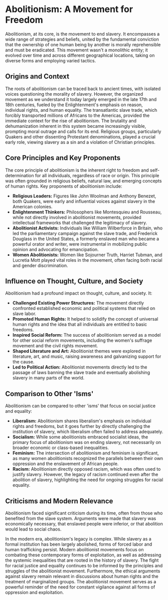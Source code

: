 # Abolitionism: A Movement for Freedom

Abolitionism, at its core, is the movement to end slavery. It encompasses a wide range of strategies and beliefs, united by the fundamental conviction that the ownership of one human being by another is morally reprehensible and must be eradicated. This movement wasn't a monolithic entity; it evolved over time and across different geographical locations, taking on diverse forms and employing varied tactics.

## Origins and Context

The roots of abolitionism can be traced back to ancient times, with isolated voices questioning the morality of slavery. However, the organized movement as we understand it today largely emerged in the late 17th and 18th centuries, fueled by the Enlightenment's emphasis on reason, individual rights, and human equality. The transatlantic slave trade, which forcibly transported millions of Africans to the Americas, provided the immediate context for the rise of abolitionism. The brutality and dehumanization inherent in this system became increasingly visible, prompting moral outrage and calls for its end. Religious groups, particularly Quakers and other dissenting Protestant denominations, played a crucial early role, viewing slavery as a sin and a violation of Christian principles.

## Core Principles and Key Proponents

The core principle of abolitionism is the inherent right to freedom and self-determination for all individuals, regardless of race or origin. This principle was often grounded in religious beliefs, natural law, and emerging concepts of human rights. Key proponents of abolitionism include:

*   **Religious Leaders:** Figures like John Woolman and Anthony Benezet, both Quakers, were early and influential voices against slavery in the American colonies.
*   **Enlightenment Thinkers:** Philosophers like Montesquieu and Rousseau, while not directly involved in abolitionist movements, provided intellectual frameworks that challenged the legitimacy of slavery.
*   **Abolitionist Activists:** Individuals like William Wilberforce in Britain, who led the parliamentary campaign against the slave trade, and Frederick Douglass in the United States, a formerly enslaved man who became a powerful orator and writer, were instrumental in mobilizing public opinion and advocating for emancipation.
*   **Women Abolitionists:** Women like Sojourner Truth, Harriet Tubman, and Lucretia Mott played vital roles in the movement, often facing both racial and gender discrimination.

## Influence on Thought, Culture, and Society

Abolitionism had a profound impact on thought, culture, and society. It:

*   **Challenged Existing Power Structures:** The movement directly confronted established economic and political systems that relied on slave labor.
*   **Promoted Human Rights:** It helped to solidify the concept of universal human rights and the idea that all individuals are entitled to basic freedoms.
*   **Inspired Social Reform:** The success of abolitionism served as a model for other social reform movements, including the women's suffrage movement and the civil rights movement.
*   **Shaped Literature and Art:** Abolitionist themes were explored in literature, art, and music, raising awareness and galvanizing support for the cause.
*   **Led to Political Action:** Abolitionist movements directly led to the passage of laws banning the slave trade and eventually abolishing slavery in many parts of the world.

## Comparison to Other 'Isms'

Abolitionism can be compared to other 'isms' that focus on social justice and equality:

*   **Liberalism:** Abolitionism shares liberalism's emphasis on individual rights and freedoms, but it goes further by directly challenging the institution of slavery, which liberalism often failed to address adequately.
*   **Socialism:** While some abolitionists embraced socialist ideas, the primary focus of abolitionism was on ending slavery, not necessarily on broader economic or class-based inequalities.
*   **Feminism:** The intersection of abolitionism and feminism is significant, as many women abolitionists recognized the parallels between their own oppression and the enslavement of African people.
*   **Racism:** Abolitionism directly opposed racism, which was often used to justify slavery. However, the legacy of racism continued even after the abolition of slavery, highlighting the need for ongoing struggles for racial equality.

## Criticisms and Modern Relevance

Abolitionism faced significant criticism during its time, often from those who benefited from the slave system. Arguments were made that slavery was economically necessary, that enslaved people were inferior, or that abolition would lead to social chaos.

In the modern era, abolitionism's legacy is complex. While slavery as a formal institution has been largely abolished, forms of forced labor and human trafficking persist. Modern abolitionist movements focus on combating these contemporary forms of exploitation, as well as addressing the systemic inequalities that are rooted in the history of slavery. The fight for racial justice and equality continues to be informed by the principles and struggles of the abolitionist movement. Furthermore, the ethical arguments against slavery remain relevant in discussions about human rights and the treatment of marginalized groups. The abolitionist movement serves as a powerful reminder of the need for constant vigilance against all forms of oppression and exploitation.
